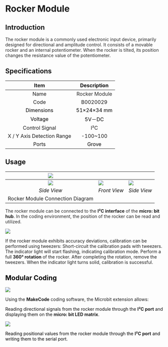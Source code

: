 # Rocker Module
## Introduction  
<font style="color:rgba(0, 0, 0, 0.85);">The rocker module is a commonly used electronic input device, primarily designed for directional and amplitude control. It consists of a movable rocker and an internal potentiometer. When the rocker is tilted, its position changes the resistance value of the potentiometer.  </font>

## Specifications  
| Item | **<font style="color:rgb(13, 13, 13);">Description</font>** |
| :---: | :---: |
| Name | <font style="color:rgba(0, 0, 0, 0.85);">Rocker Module</font> |
| Code | B0020029 |
| <font style="color:rgb(0,0,0);"> Dimensions  </font> | <font style="color:rgb(0,0,0);">51×24×34 mm</font> |
| <font style="color:rgb(0,0,0);"> Voltage  </font> | <font style="color:rgb(0,0,0);">5V－DC</font> |
|  Control Signal   | I²C |
|  X / Y Axis Detection Range   | -100~100 |
| <font style="color:rgb(0,0,0);"></font><font style="color:rgb(13, 13, 13);">Ports</font> | <font style="color:rgb(0,0,0);">Grove</font> |


## **<font style="color:rgb(13, 13, 13);">Usage</font>**
| ![](img/01Rocker.png) | | |
| :---: | --- | --- |
| ![](img/02Rocker.png) | ![](img/03Rocker.png) | ![](img/04Rocker.png) |
| _<font style="color:rgb(13, 13, 13);">Side View</font>_ | _<font style="color:rgb(13, 13, 13);">Front View</font>_ | _<font style="color:rgb(13, 13, 13);">Side View</font>_ |
| Rocker Module Connection Diagram | | |


<font style="color:rgba(0, 0, 0, 0.85);">The rocker module can be connected to the </font>**I²C interface**<font style="color:rgba(0, 0, 0, 0.85);"> of the </font>**micro: bit hub**<font style="color:rgba(0, 0, 0, 0.85);">. In the coding environment, the position of the rocker can be read and utilized.  </font>

![](img/05Rocker.gif)

If the rocker module exhibits accuracy deviations, calibration can be performed using tweezers: Short-circuit the calibration pads with tweezers. The indicator light will start flashing, indicating calibration mode. Perform a full **360° rotation** of the rocker. After completing the rotation, remove the tweezers. When the indicator light turns solid, calibration is successful.

## <font style="color:rgb(0,0,0);">Modular Coding  </font>
![](https://cdn.nlark.com/yuque/0/2024/webp/46964359/1732881275074-2f09bf22-6e86-4015-8602-fe81a7ed25ce.webp)

Using the **MakeCode** coding software, the Microbit extension allows:

<font style="color:rgb(13, 13, 13);">Reading directional signals from the rocker module through the </font>**I²C port**<font style="color:rgb(13, 13, 13);"> and displaying them on the </font>**micro: bit LED matrix**<font style="color:rgb(13, 13, 13);">.</font>

![](https://cdn.nlark.com/yuque/0/2024/webp/46964359/1732881554516-16f2d719-3d5a-4204-ab7e-f328d0991be6.webp)

<font style="color:rgb(0,0,0);">Reading positional values from the rocker module through the </font>**I²C port**<font style="color:rgb(0,0,0);"> and writing them to the serial port.  </font>

